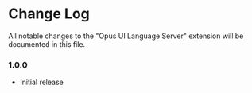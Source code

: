 # Change Log

All notable changes to the "Opus UI Language Server" extension will be documented in this file.

### 1.0.0
* Initial release